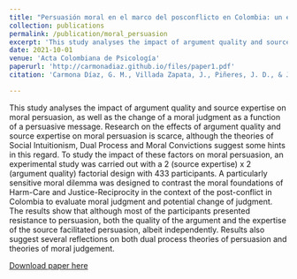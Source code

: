 ```yaml
---
title: "Persuasión moral en el marco del posconflicto en Colombia: un estudio sobre la calidad de los argumentos y la experticia de la fuente"
collection: publications
permalink: /publication/moral_persuasion
excerpt: 'This study analyses the impact of argument quality and source expertise on moral persuasion, as well as the change of a moral judgment as a function of a persuasive message. Research on the effects of argument quality and source expertise on moral persuasion is scarce, although the theories of Social Intuitionism, Dual Process and Moral Convictions suggest some hints in this regard. To study the impact of these factors on moral persuasion, an experimental study was carried out with a 2 (source expertise) x 2 (argument quality) factorial design with 433 participants. A particularly sensitive moral dilemma was designed to contrast the moral foundations of Harm-Care and Justice-Reciprocity in the context of the post-conflict in Colombia to evaluate moral judgment and potential change of judgment. The results show that although most of the participants presented resistance to persuasion, both the quality of the argument and the expertise of the source facilitated persuasion, albeit independently. Results also suggest several reflections on both dual process theories of persuasion and theories of moral judgement.'
date: 2021-10-01
venue: 'Acta Colombiana de Psicología'
paperurl: 'http://carmonadiaz.github.io/files/paper1.pdf'
citation: 'Carmona Díaz, G. M., Villada Zapata, J., Piñeres, J. D., & Jiménez Leal, W. (2021). Persuasión moral en el marco del posconflicto en Colombia: un estudio sobre la calidad de los argumentos y la experticia de la fuente. <i>Acta Colombiana de Psicología, 24</i>(2), 144-155.'

---
```


This study analyses the impact of argument quality and source expertise on moral persuasion, as well as the change of a moral judgment as a function of a persuasive message. Research on the effects of argument quality and source expertise on moral persuasion is scarce, although the theories of Social Intuitionism, Dual Process and Moral Convictions suggest some hints in this regard. To study the impact of these factors on moral persuasion, an experimental study was carried out with a 2 (source expertise) x 2 (argument quality) factorial design with 433 participants. A particularly sensitive moral dilemma was designed to contrast the moral foundations of Harm-Care and Justice-Reciprocity in the context of the post-conflict in Colombia to evaluate moral judgment and potential change of judgment. The results show that although most of the participants presented resistance to persuasion, both the quality of the argument and the expertise of the source facilitated persuasion, albeit independently. Results also suggest several reflections on both dual process theories of persuasion and theories of moral judgement.

[Download paper here](http://www.scielo.org.co/scielo.php?pid=S0123-91552021000200144&script=sci_arttext)
